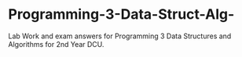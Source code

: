 # Programming-3-Data-Struct-Alg-

Lab Work and exam answers for Programming 3 Data Structures and Algorithms for 2nd Year DCU.
